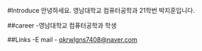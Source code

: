#Introduce
안녕하세요.
영남대학교 컴퓨터공학과 21학번 박지훈입니다.

##career
-영남대학교 컴퓨터공학과 학생

##Links
-E mail - qkrwlgns7408@naver.com
